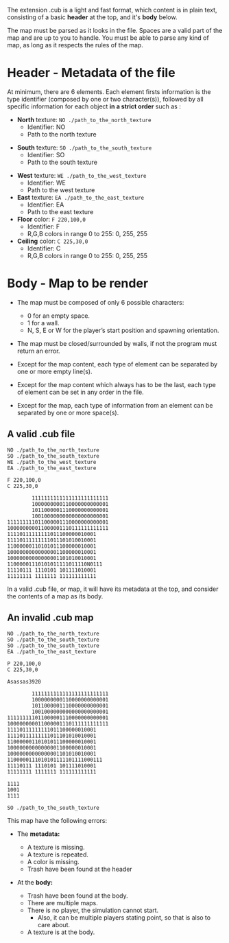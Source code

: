 The extension .cub is a light and fast format, which content is in plain text, consisting of a basic **header** at the top, and it's **body** below.

The map must be parsed as it looks in the file. Spaces are a valid part of the map and are up to you to handle. You must be able to parse any kind of map, as long as it respects the rules of the map.

# Header - Metadata of the file
At minimum, there are 6 elements. Each element firsts information is the type identifier (composed by one or two character(s)), followed by all specific information for each object **in a strict order** such as :
- **North** texture:
	``NO ./path_to_the_north_texture``
	- Identifier: NO
	- Path to the north texture
* **South** texture:
	``SO ./path_to_the_south_texture``
	- Identifier: SO
	- Path to the south texture
 - **West** texture:
	``WE ./path_to_the_west_texture``
	- Identifier: WE
	- Path to the west texture
- **East** texture:
	``EA ./path_to_the_east_texture``
	- Identifier: EA
	- Path to the east texture
 - **Floor** color:
	``F 220,100,0``
	- Identifier: F
	- R,G,B colors in range 0 to 255: 0, 255, 255
- **Ceiling** color:
	``C 225,30,0``
	- Identifier: C
	- R,G,B colors in range 0 to 255: 0, 255, 255

# Body - Map to be render

 - The map must be composed of only 6 possible characters: 
	 - 0 for an empty space.
	- 1 for a wall.
	- N, S, E or W for the player’s start position and spawning orientation.
	
 - The map must be closed/surrounded by walls, if not the program must return an error.
 - Except for the map content, each type of element can be separated by one or more empty line(s).
- Except for the map content which always has to be the last, each type of element can be set in any order in the file.
 - Except for the map, each type of information from an element can be separated by one or more space(s).

## A valid .cub file
```
NO ./path_to_the_north_texture
SO ./path_to_the_south_texture
WE ./path_to_the_west_texture
EA ./path_to_the_east_texture

F 220,100,0
C 225,30,0

        1111111111111111111111111
        1000000000110000000000001
        1011000001110000000000001
        1001000000000000000000001
111111111011000001110000000000001
100000000011000001110111111111111
11110111111111011100000010001
11110111111111011101010010001
11000000110101011100000010001
10000000000000001100000010001
10000000000000001101010010001
11000001110101011111011110N0111
11110111 1110101 101111010001
11111111 1111111 111111111111
```

In a valid .cub file, or map, it will have its metadata at the top, and consider the contents of a map as its body.

## An invalid .cub map

```
NO ./path_to_the_north_texture
SO ./path_to_the_south_texture
SO ./path_to_the_south_texture
EA ./path_to_the_east_texture

P 220,100,0
C 225,30,0

Asassas3920

        1111111111111111111111111
        1000000000110000000000001
        1011000001110000000000001
        1001000000000000000000001
111111111011000001110000000000001
100000000011000001110111111111111
11110111111111011100000010001
11110111111111011101010010001
11000000110101011100000010001
10000000000000001100000010001
10000000000000001101010010001
1100000111010101111101111000111
11110111 1110101 101111010001
11111111 1111111 111111111111

1111
1001
1111

SO ./path_to_the_south_texture
```

This map have the following errors:
- The **metadata:**
	- A texture is missing.
	- A texture is repeated.
	- A color is missing.
	- Trash have been found at the header

- At the **body:**
	- Trash have been found at the body.
	- There are multiple maps.
	- There is no player, the simulation cannot start.
		- Also, it can be multiple players stating point, so that is also to care about.
	- A texture is at the body.